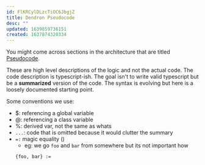 ```yaml
---
id: FlKRCylDLzcTiOC6JbgjZ
title: Dendron Pseudocode
desc: ""
updated: 1639859736151
created: 1637874320334
---
```


You might come across sections in the architecture that are titled [Pseudocode](https://en.wikipedia.org/wiki/Pseudocode).

These are high level descriptions of the logic and not the actual code.
The code description is typescript-ish.
The goal isn't to write valid typescript but be a **summarized** version of the code. The syntax is evolving but here is a loosely documented starting point.

Some conventions we use:

- $: referencing a global variable
- @: referencing a class variable
- %: derived var, not the same as whats
- `...`: code that is omitted because it would clutter the summary
- `=:` magic equality ()
  - eg: we go `foo` and `bar` from somewhere but its not important how
  ```
  {foo, bar} :=
  ```
